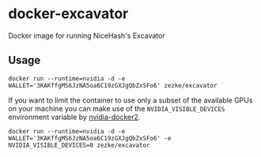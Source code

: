 # docker-excavator

Docker image for running NiceHash's Excavator

## Usage

`docker run --runtime=nvidia -d -e WALLET='3KAKffgMS6JzNA5oa6C19zGXJgQbZxSFo6' zezke/excavator`

If you want to limit the container to use only a subset of the available GPUs on your machine you can make use of the `NVIDIA_VISIBLE_DEVICES` environment variable by [nvidia-docker2](https://github.com/NVIDIA/nvidia-docker/wiki/Usage).

`docker run --runtime=nvidia -d -e WALLET='3KAKffgMS6JzNA5oa6C19zGXJgQbZxSFo6' -e NVIDIA_VISIBLE_DEVICES=0 zezke/excavator`